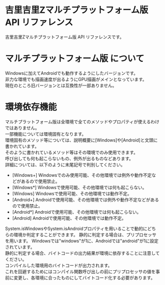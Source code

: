 # 吉里吉里Zマルチプラットフォーム版 API リファレンス
吉里吉里Zマルチプラットフォーム版 API リファレンスです。

# マルチプラットフォーム版 について
Windowsに加えてAndroidでも動作するようにしたバージョンです。  
非力な環境でも描画速度が出るようにGPU描画がメインとなっています。  
現在のところ旧バージョンとは互換性が一部ありません。

# 環境依存機能
マルチプラットフォーム版は全環境で全てのメソッドやプロパティが使えるわけではありません。  
一部機能については環境固有となります。  
環境固有のメソッド等については、説明概要に[Windows]や[Android]と文頭に書かれています。  
そのように書かれているメソッド等はその環境でのみ使用できます。  
呼び出しても何も起こらないもの、例外が出るものなどあります。  
詳細については、以下のように末尾記号で判別してください。  

* [Windows+] Windowsでのみ使用可能、その他環境では例外や動作不定などがあるので使用禁止。
* [Windows*] Windowsで使用可能、その他環境では何も起こらない。
* [Windows] Windowsで使用可能、その他環境では動作不定。
* [Android+] Androidで使用可能、その他環境では例外や動作不定などがあるので使用禁止。
* [Android*] Androidで使用可能、その他環境では何も起こらない。
* [Android] Androidで使用可能、その他環境では動作不定。

System.isWindowsやSystem.isAndroidプロパティを用いることで動的にどちらの環境か判定することができます。
静的に判定する場合は、プリプロセッサを用います。
Windowsでは"windows"が1に、Androidでは"android"が1に設定されています。  
静的に判定する場合、バイトコードの出力結果が環境に依存することに注意してください。  
コンパイルした環境用のバイトコードが出力されます。  
これを回避するためにはコンパイル関数呼び出しの前にプリプロセッサの値を事前に変更し、各環境に合ったものにしてバイトコード化する必要があります。
